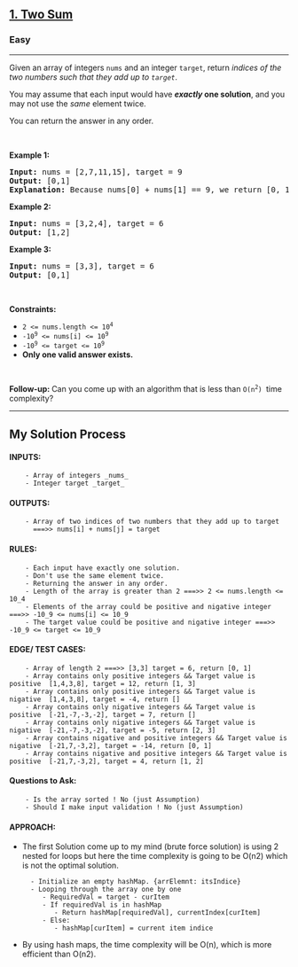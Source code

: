 <h2><a href="https://leetcode.com/problems/two-sum/">1. Two Sum</a></h2><h3>Easy</h3><hr><div style="user-select: auto;"><p style="user-select: auto;">Given an array of integers <code style="user-select: auto;">nums</code>&nbsp;and an integer <code style="user-select: auto;">target</code>, return <em style="user-select: auto;">indices of the two numbers such that they add up to <code style="user-select: auto;">target</code></em>.</p>

<p style="user-select: auto;">You may assume that each input would have <strong style="user-select: auto;"><em style="user-select: auto;">exactly</em> one solution</strong>, and you may not use the <em style="user-select: auto;">same</em> element twice.</p>

<p style="user-select: auto;">You can return the answer in any order.</p>

<p style="user-select: auto;">&nbsp;</p>
<p style="user-select: auto;"><strong style="user-select: auto;">Example 1:</strong></p>

<pre style="user-select: auto;"><strong style="user-select: auto;">Input:</strong> nums = [2,7,11,15], target = 9
<strong style="user-select: auto;">Output:</strong> [0,1]
<strong style="user-select: auto;">Explanation:</strong> Because nums[0] + nums[1] == 9, we return [0, 1].
</pre>

<p style="user-select: auto;"><strong style="user-select: auto;">Example 2:</strong></p>

<pre style="user-select: auto;"><strong style="user-select: auto;">Input:</strong> nums = [3,2,4], target = 6
<strong style="user-select: auto;">Output:</strong> [1,2]
</pre>

<p style="user-select: auto;"><strong style="user-select: auto;">Example 3:</strong></p>

<pre style="user-select: auto;"><strong style="user-select: auto;">Input:</strong> nums = [3,3], target = 6
<strong style="user-select: auto;">Output:</strong> [0,1]
</pre>

<p style="user-select: auto;">&nbsp;</p>
<p style="user-select: auto;"><strong style="user-select: auto;">Constraints:</strong></p>

<ul style="user-select: auto;">
	<li style="user-select: auto;"><code style="user-select: auto;">2 &lt;= nums.length &lt;= 10<sup style="user-select: auto;">4</sup></code></li>
	<li style="user-select: auto;"><code style="user-select: auto;">-10<sup style="user-select: auto;">9</sup> &lt;= nums[i] &lt;= 10<sup style="user-select: auto;">9</sup></code></li>
	<li style="user-select: auto;"><code style="user-select: auto;">-10<sup style="user-select: auto;">9</sup> &lt;= target &lt;= 10<sup style="user-select: auto;">9</sup></code></li>
	<li style="user-select: auto;"><strong style="user-select: auto;">Only one valid answer exists.</strong></li>
</ul>

<p style="user-select: auto;">&nbsp;</p>
<strong style="user-select: auto;">Follow-up:&nbsp;</strong>Can you come up with an algorithm that is less than&nbsp;<code style="user-select: auto;">O(n<sup style="user-select: auto;">2</sup>)&nbsp;</code>time complexity?</div>

<hr/>
<h2>My Solution Process</h2>


#### INPUTS:
        - Array of integers _nums_
        - Integer target _target_

#### OUTPUTS:
        - Array of two indices of two numbers that they add up to target 
          ===>> nums[i] + nums[j] = target

#### RULES:
        - Each input have exactly one solution.
        - Don't use the same element twice.
        - Returning the answer in any order.
        - Length of the array is greater than 2 ===>> 2 <= nums.length <= 10_4
        - Elements of the array could be positive and nigative integer ===>> -10_9 <= nums[i] <= 10_9
        - The target value could be positive and nigative integer ===>> -10_9 <= target <= 10_9


#### EDGE/ TEST CASES:
        - Array of length 2 ===>> [3,3] target = 6, return [0, 1]
        - Array contains only positive integers && Target value is positive  [1,4,3,8], target = 12, return [1, 3] 
        - Array contains only positive integers && Target value is nigative  [1,4,3,8], target = -4, return [] 
        - Array contains only nigative integers && Target value is positive  [-21,-7,-3,-2], target = 7, return [] 
        - Array contains only nigative integers && Target value is nigative  [-21,-7,-3,-2], target = -5, return [2, 3]
        - Array contains nigative and positive integers && Target value is nigative  [-21,7,-3,2], target = -14, return [0, 1]
        - Array contains nigative and positive integers && Target value is positive  [-21,7,-3,2], target = 4, return [1, 2]

#### Questions to Ask:
        - Is the array sorted ! No (just Assumption)
        - Should I make input validation ! No (just Assumption)

#### APPROACH:       
- The first Solution come up to my mind (brute force solution) is using 2 nested for loops
but here the time complexity is going to be O(n2) which is not the optimal solution.

        - Initialize an empty hashMap. {arrElemnt: itsIndice}
        - Looping through the array one by one
           - RequiredVal = target - curItem
           - If requiredVal is in hashMap
              - Return hashMap[requiredVal], currentIndex[curItem]
           - Else:
              - hashMap[curItem] = current item indice
- By using hash maps, the time complexity will be O(n), which is more efficient than O(n2).
